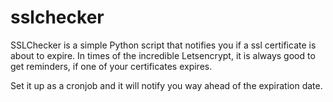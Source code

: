# sslchecker

SSLChecker is a simple Python script that notifies you if a ssl certificate is about to expire. 
In times of the incredible Letsencrypt, it is always good to get reminders, if one of your certificates expires. 

Set it up as a cronjob and it will notify you way ahead of the expiration date. 
